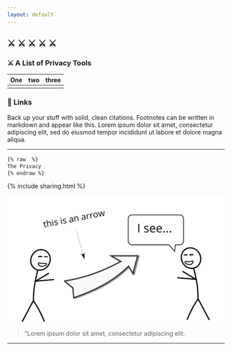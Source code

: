 ```yaml
---
layout: default
---
```


## ⚔️ ⚔️ ⚔️ ⚔️ ⚔️

### ⚔️ A List of Privacy Tools

| One | two  | three  |
|---|---|---|
|   |   |   |

### 📌 Links

Back up your stuff with solid, clean citations. Footnotes can be written in markdown and appear like this.
Lorem ipsum dolor sit amet, consectetur adipiscing elit, sed do eiusmod tempor incididunt ut labore et dolore magna aliqua.

<hr>

<pre><code>{% raw  %}
The Privacy
{% endraw %}
</code></pre>

{% include sharing.html %}

<img src="images/hello.svg" alt="sample image">

> "Lorem ipsum dolor sit amet, consectetur adipiscing elit.

<hr>
